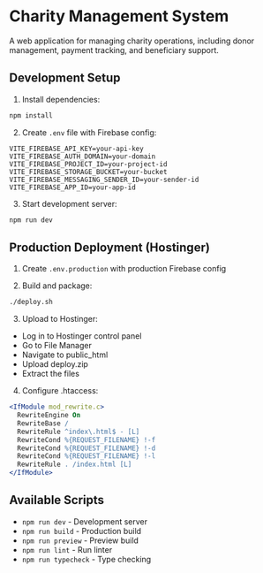 # Charity Management System

A web application for managing charity operations, including donor management, payment tracking, and beneficiary support.

## Development Setup

1. Install dependencies:
```bash
npm install
```

2. Create `.env` file with Firebase config:
```env
VITE_FIREBASE_API_KEY=your-api-key
VITE_FIREBASE_AUTH_DOMAIN=your-domain
VITE_FIREBASE_PROJECT_ID=your-project-id
VITE_FIREBASE_STORAGE_BUCKET=your-bucket
VITE_FIREBASE_MESSAGING_SENDER_ID=your-sender-id
VITE_FIREBASE_APP_ID=your-app-id
```

3. Start development server:
```bash
npm run dev
```

## Production Deployment (Hostinger)

1. Create `.env.production` with production Firebase config

2. Build and package:
```bash
./deploy.sh
```

3. Upload to Hostinger:
- Log in to Hostinger control panel
- Go to File Manager
- Navigate to public_html
- Upload deploy.zip
- Extract the files

4. Configure .htaccess:
```apache
<IfModule mod_rewrite.c>
  RewriteEngine On
  RewriteBase /
  RewriteRule ^index\.html$ - [L]
  RewriteCond %{REQUEST_FILENAME} !-f
  RewriteCond %{REQUEST_FILENAME} !-d
  RewriteCond %{REQUEST_FILENAME} !-l
  RewriteRule . /index.html [L]
</IfModule>
```

## Available Scripts

- `npm run dev` - Development server
- `npm run build` - Production build
- `npm run preview` - Preview build
- `npm run lint` - Run linter
- `npm run typecheck` - Type checking
